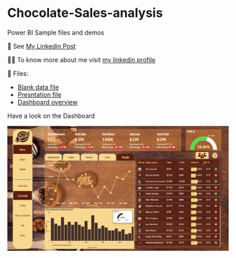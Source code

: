 # Chocolate-Sales-analysis

Power BI Sample files and demos

🔗 See [My Linkedin Post](https://www.linkedin.com/posts/patydeepshikha04_powerbi-dataanalysis-chocolatesales-activity-7244634416386301952-4blL?utm_source=share&utm_medium=member_desktop) 

👩‍💻 To know more about me visit [my linkedin profile](www.linkedin.com/in/patydeepshikha04)

📁 Files:

- [Blank data file](chocolates-sample-data.xlsx) 
- [Presntation file](Chocolate_Sales_Analysis-presentation.pdf)
- [Dashboard overview](Dashboard_Demo.mp4) 

Have a look on the Dashboard

![Portfolio Dashboard](dashboard_screenshot.png)
